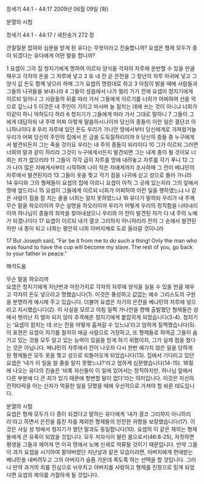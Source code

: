 창세기 44:1 - 44:17 
2009년 06월 09일 (화)

분열의 시험



창세기 44:1 - 44:17 / 새찬송가 272 장


관찰질문
잡혀와 심문을 받게 된 유다는 무엇이라고 진술합니까?
요셉은 형제 모두가 종이 되겠다는 유다에게 어떤 말을 합니까?

1 요셉이 그의 집 청지기에게 명하여 이르되 양식을 각자의 자루에 운반할 수 있을 만큼 채우고 각자의 돈을 그 자루에 넣고 2 또 내 잔 곧 은잔을 그 청년의 자루 아귀에 넣고 그 양식 값 돈도 함께 넣으라 하매 그가 요셉의 명령대로 하고 3 아침이 밝을 때에 사람들과 그들의 나귀들을 보내니라 
4 그들이 성읍에서 나가 멀리 가기 전에 요셉이 청지기에게 이르되 일어나 그 사람들의 뒤를 따라 가서 그들에게 이르기를 너희가 어찌하여 선을 악으로 갚느냐 5 이것은 내 주인이 가지고 마시며 늘 점치는 데에 쓰는 것이 아니냐 너희가 이같이 하니 악하도다 하라 6 청지기가 그들에게 따라 가서 그대로 말하니 7 그들이 그에게 대답하되 내 주여 어찌 이렇게 말씀하시나이까 당신의 종들이 이런 일은 결단코 아니하나이다 8 우리 자루에 있던 돈도 우리가 가나안 땅에서부터 당신에게로 가져왔거늘 우리가 어찌 당신의 주인의 집에서 은 금을 도둑질하리이까 9 당신의 종들 중 누구에게서 발견되든지 그는 죽을 것이요 우리는 내 주의 종들이 되리이다 10 그가 이르되 그러면 너희의 말과 같이 하리라 그것이 누구에게서든지 발견되면 그는 내게 종이 될 것이요 너희는 죄가 없으리라 11 그들이 각각 급히 자루를 땅에 내려놓고 자루를 각기 푸니 12 그가 나이 많은 자에게서부터 시작하여 나이 적은 자에게까지 조사하매 그 잔이 베냐민의 자루에서 발견된지라 13 그들이 옷을 찢고 각기 짐을 나귀에 싣고 성으로 돌아 가니라 14 유다와 그의 형제들이 요셉의 집에 이르니 요셉이 아직 그 곳에 있는지라 그의 앞에서 땅에 엎드리니 15 요셉이 그들에게 이르되 너희가 어찌하여 이런 일을 행하였느냐 나 같은 사람이 점을 잘 치는 줄을 너희는 알지 못하였느냐 16 유다가 말하되 우리가 내 주께 무슨 말을 하오리이까 무슨 설명을 하오리이까 우리가 어떻게 우리의 정직함을 나타내리이까 하나님이 종들의 죄악을 찾아내셨으니 우리와 이 잔이 발견된 자가 다 내 주의 노예가 되겠나이다 17 요셉이 이르되 내가 결코 그리하지 아니하리라 잔이 그 손에서 발견된 자만 내 종이 되고 너희는 평안히 너희 아버지께로 도로 올라갈 것이니라  

17 But Joseph said, "Far be it from me to do such a thing! Only the man who was found to have the cup will become my slave. The rest of you, go back to your father in peace."

해석도움





무슨 말을 하오리까  
요셉은 청지기에게 지난번과 마찬가지로 각자의 자루에 양식을 실을 수 있을 만큼 채우고 각자의 돈도 넣으라고 명했습니다(1). 이것은 풍성하고 값없는 예수 그리스도의 구원을 분명하게 예시해 주고 있습니다. 더불어 요셉은 자기의 은잔을 베냐민의 자루에 넣으라고 지시했습니다(2). 이 사실을 모르고 아침 일찍 가나안을 향해 출발했던 형제들은 성에서 벗어난 지 얼마 되지 않아 추격해온 청지기에게 붙잡히게 되었습니다(3-4). 청지기는 ‘요셉이 점치는 데 쓰는 잔을 어떻게 훔쳐갈 수 있느냐’라고 엄하게 질책했습니다(5). 이 표현은 요셉이 자기를 철저히 애굽 사람으로 가장하고, 또 형제들로 하여금 그들이 숨기고 있는 것을 모두 알고 있는 능력이 있음을 믿게 하기 위함이지, 그가 실제 점을 쳤다는 것은 아닙니다. 베냐민의 자루에서 잔이 나오자 다시 한번 예기치 않은 일을 당하게 된 형제들은 모두 옷을 찢고 성으로 되돌아오게 되었습니다(13). 집에서 기다리고 있던 요셉은 ‘내가 이 일을 알 줄을 알지 못했느냐?’라고 엄하게 심문했습니다(14-15). 16절에 나오는 유다의 진술은 ‘비록 자신들이 이 일에 있어서는 정직하지만, 하나님 앞에서 다른 부분에 더 큰 죄가 있기 때문에 항변할 말이 없다’라는 의미입니다. 이것은 자신의 전적타락을 아는 신자가 억울한 일을 당했을 때에 우선적으로 가져야 할 바른 태도입니다.    

분열의 시험  
요셉은 형제 모두가 다 종이 되겠다고 말하는 유다에게 ‘내가 결코 그리하지 아니하리라’라고 하면서 은잔을 훔친 자를 제외한 형제들의 안전한 귀향을 보장했습니다(17). 이것은 사실 성 밖에서 청지기가 했던 말과도 동일합니다(10). 요셉의 이 같은 제의는 형제들에게 큰 유혹이 되었을 것입니다. 모두 처자식이 딸린 몸으로서(46:8-25), 자칫하면 평생을 그들과 헤어져 먼 이국 땅에서 노예 신세로 억류될 것이기 때문입니다. 만약 그들이 과거 요셉을 시기하여 팔아버렸던 지난날과 같은 모습이라면, 아버지에게 편애받는 베냐민을 내버려두고 그의 아버지가 슬픔 가운데 죽도록 하는 선택을 할 것입니다. 그러나 만약 과거의 죄를 진심으로 뉘우치고 아버지를 사랑하고 형제를 진정으로 믿게 되었다면 요셉의 제의를 거절하게 될 것입니다.